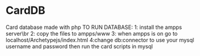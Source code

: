 # CardDB
Card database made with php
TO RUN DATABASE:
1: install the ampps server\br
2: copy the files to ampps/www
3: when ampps is on go to localhost/Archetypejs/index.html
4:change db:connector to use your mysql username and password then run the card scripts in mysql
